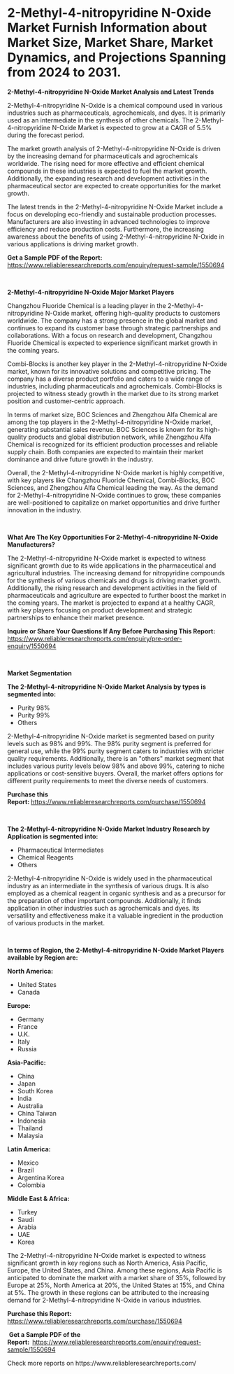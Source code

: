 <p><h1>2-Methyl-4-nitropyridine N-Oxide Market Furnish Information about Market Size, Market Share, Market Dynamics, and Projections Spanning from 2024 to 2031.</h1></p><p><strong>2-Methyl-4-nitropyridine N-Oxide Market Analysis and Latest Trends</strong></p>
<p><p>2-Methyl-4-nitropyridine N-Oxide is a chemical compound used in various industries such as pharmaceuticals, agrochemicals, and dyes. It is primarily used as an intermediate in the synthesis of other chemicals. The 2-Methyl-4-nitropyridine N-Oxide Market is expected to grow at a CAGR of 5.5% during the forecast period.</p><p>The market growth analysis of 2-Methyl-4-nitropyridine N-Oxide is driven by the increasing demand for pharmaceuticals and agrochemicals worldwide. The rising need for more effective and efficient chemical compounds in these industries is expected to fuel the market growth. Additionally, the expanding research and development activities in the pharmaceutical sector are expected to create opportunities for the market growth.</p><p>The latest trends in the 2-Methyl-4-nitropyridine N-Oxide Market include a focus on developing eco-friendly and sustainable production processes. Manufacturers are also investing in advanced technologies to improve efficiency and reduce production costs. Furthermore, the increasing awareness about the benefits of using 2-Methyl-4-nitropyridine N-Oxide in various applications is driving market growth.</p></p>
<p><strong>Get a Sample PDF of the Report:&nbsp;</strong> <a href="https://www.reliableresearchreports.com/enquiry/request-sample/1550694">https://www.reliableresearchreports.com/enquiry/request-sample/1550694</a></p>
<p>&nbsp;</p>
<p><strong>2-Methyl-4-nitropyridine N-Oxide Major Market Players</strong></p>
<p><p>Changzhou Fluoride Chemical is a leading player in the 2-Methyl-4-nitropyridine N-Oxide market, offering high-quality products to customers worldwide. The company has a strong presence in the global market and continues to expand its customer base through strategic partnerships and collaborations. With a focus on research and development, Changzhou Fluoride Chemical is expected to experience significant market growth in the coming years.</p><p>Combi-Blocks is another key player in the 2-Methyl-4-nitropyridine N-Oxide market, known for its innovative solutions and competitive pricing. The company has a diverse product portfolio and caters to a wide range of industries, including pharmaceuticals and agrochemicals. Combi-Blocks is projected to witness steady growth in the market due to its strong market position and customer-centric approach.</p><p>In terms of market size, BOC Sciences and Zhengzhou Alfa Chemical are among the top players in the 2-Methyl-4-nitropyridine N-Oxide market, generating substantial sales revenue. BOC Sciences is known for its high-quality products and global distribution network, while Zhengzhou Alfa Chemical is recognized for its efficient production processes and reliable supply chain. Both companies are expected to maintain their market dominance and drive future growth in the industry.</p><p>Overall, the 2-Methyl-4-nitropyridine N-Oxide market is highly competitive, with key players like Changzhou Fluoride Chemical, Combi-Blocks, BOC Sciences, and Zhengzhou Alfa Chemical leading the way. As the demand for 2-Methyl-4-nitropyridine N-Oxide continues to grow, these companies are well-positioned to capitalize on market opportunities and drive further innovation in the industry.</p></p>
<p>&nbsp;</p>
<p><strong>What Are The Key Opportunities For 2-Methyl-4-nitropyridine N-Oxide Manufacturers?</strong></p>
<p><p>The 2-Methyl-4-nitropyridine N-Oxide market is expected to witness significant growth due to its wide applications in the pharmaceutical and agricultural industries. The increasing demand for nitropyridine compounds for the synthesis of various chemicals and drugs is driving market growth. Additionally, the rising research and development activities in the field of pharmaceuticals and agriculture are expected to further boost the market in the coming years. The market is projected to expand at a healthy CAGR, with key players focusing on product development and strategic partnerships to enhance their market presence.</p></p>
<p><strong>Inquire or Share Your Questions If Any Before Purchasing This Report:</strong> <a href="https://www.reliableresearchreports.com/enquiry/pre-order-enquiry/1550694">https://www.reliableresearchreports.com/enquiry/pre-order-enquiry/1550694</a></p>
<p>&nbsp;</p>
<p><strong>Market Segmentation</strong></p>
<p><strong>The 2-Methyl-4-nitropyridine N-Oxide Market Analysis by types is segmented into:</strong></p>
<p><ul><li>Purity 98%</li><li>Purity 99%</li><li>Others</li></ul></p>
<p><p>2-Methyl-4-nitropyridine N-Oxide market is segmented based on purity levels such as 98% and 99%. The 98% purity segment is preferred for general use, while the 99% purity segment caters to industries with stricter quality requirements. Additionally, there is an "others" market segment that includes various purity levels below 98% and above 99%, catering to niche applications or cost-sensitive buyers. Overall, the market offers options for different purity requirements to meet the diverse needs of customers.</p></p>
<p><strong>Purchase this Report:&nbsp;</strong><a href="https://www.reliableresearchreports.com/purchase/1550694">https://www.reliableresearchreports.com/purchase/1550694</a></p>
<p>&nbsp;</p>
<p><strong>The 2-Methyl-4-nitropyridine N-Oxide Market Industry Research by Application is segmented into:</strong></p>
<p><ul><li>Pharmaceutical Intermediates</li><li>Chemical Reagents</li><li>Others</li></ul></p>
<p><p>2-Methyl-4-nitropyridine N-Oxide is widely used in the pharmaceutical industry as an intermediate in the synthesis of various drugs. It is also employed as a chemical reagent in organic synthesis and as a precursor for the preparation of other important compounds. Additionally, it finds application in other industries such as agrochemicals and dyes. Its versatility and effectiveness make it a valuable ingredient in the production of various products in the market.</p></p>
<p>&nbsp;</p>
<p><strong>In terms of Region, the 2-Methyl-4-nitropyridine N-Oxide Market Players available by Region are:</strong></p>
<p>
    <p> <strong> North America: </strong>
        <ul>
            <li>United States</li>
            <li>Canada</li>
        </ul>
        </p> 
    <p> <strong> Europe: </strong>
        <ul>
            <li>Germany</li>
            <li>France</li>
            <li>U.K.</li>
            <li>Italy</li>
            <li>Russia</li>
        </ul>
        </p> 
    <p> <strong> Asia-Pacific: </strong>
        <ul>
            <li>China</li>
            <li>Japan</li>
            <li>South Korea</li>
            <li>India</li>
            <li>Australia</li>
            <li>China Taiwan</li>
            <li>Indonesia</li>
            <li>Thailand</li>
            <li>Malaysia</li>
        </ul>
        </p> 
    <p> <strong> Latin America: </strong>
        <ul>
            <li>Mexico</li>
            <li>Brazil</li>
            <li>Argentina Korea</li>
            <li>Colombia</li>
        </ul>
        </p> 
    <p> <strong> Middle East & Africa: </strong>
        <ul>
            <li>Turkey</li>
            <li>Saudi</li>
            <li>Arabia</li>
            <li>UAE</li>
            <li>Korea</li>
        </ul>
    </p>
    </p>
<p><p>The 2-Methyl-4-nitropyridine N-Oxide market is expected to witness significant growth in key regions such as North America, Asia Pacific, Europe, the United States, and China. Among these regions, Asia Pacific is anticipated to dominate the market with a market share of 35%, followed by Europe at 25%, North America at 20%, the United States at 15%, and China at 5%. The growth in these regions can be attributed to the increasing demand for 2-Methyl-4-nitropyridine N-Oxide in various industries.</p></p>
<p><strong>Purchase this Report: </strong><a href="https://www.reliableresearchreports.com/purchase/1550694">https://www.reliableresearchreports.com/purchase/1550694</a></p>
<p>&nbsp;<strong>Get a Sample PDF of the Report:&nbsp;&nbsp;</strong><a href="https://www.reliableresearchreports.com/enquiry/request-sample/1550694">https://www.reliableresearchreports.com/enquiry/request-sample/1550694</a></p>
<p><strong></strong></p>
<p>Check more reports on https://www.reliableresearchreports.com/</p>